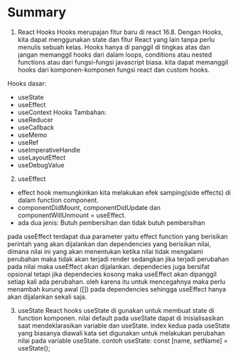 # Summary

1. React Hooks
Hooks merupajan fitur baru di react 16.8. Dengan Hooks, kita dapat menggunakan state dan fitur React yang lain tanpa perlu menulis sebuah kelas. Hooks hanya di panggil di tingkas atas dan jangan memanggil hooks dari dalam loops, conditions atau nested functions atau dari fungsi-fungsi javascript biasa. kita dapat memanggil hooks dari komponen-komponen fungsi react dan custom hooks.

Hooks dasar:
- useState
- useEffect
- useContext
Hooks Tambahan:
- useReducer
- useCallback
- useMemo
- useRef
- useImperativeHandle
- useLayoutEffect
- useDebugValue

2. useEffect
- effect hook memungkinkan kita melakukan efek samping(side effects) di dalam function component.
- componentDidMount, componentDidUpdate dan componentWillUnmount = useEffect.
- ada dua jenis: Butuh pembersihan dan tidak butuh pembersihan

pada useEffect terdapat dua parameter yaitu effect function yang berisikan perintah yang akan dijalankan dan dependencies yang berisikan nilai, dimana nilai ini yang akan menentukan ketika nilai tidak mengalami perubahan maka tidak akan terjadi render sedangkan jika terjadi perubahan pada nilai maka useEffect akan dijalankan. dependecies juga bersifat opsional tetapi jika dependecies kosong maka useEffect akan dipanggil setiap kali ada perubahan. oleh karena itu untuk mencegahnya maka perlu menambah kurung awal ([]) pada dependencies sehingga useEffect hanya akan dijalankan sekali saja.

3. useState
React hooks useState di gunakan untuk membuat state di function komponen. nilai default pada useState dapat di inisialisasikan saat mendeklarasikan variable dan useState. index kedua pada useState yang biasanya diawali kata set digunakan untuk melakukan perubahan nilai pada variable useState.
contoh useState:
const [name, setName] = useState();